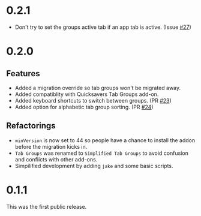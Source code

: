 # 0.2.1

* Don't try to set the groups active tab if an app tab is active. (Issue [#27](https://github.com/denschub/firefox-tabgroups/issues/27))

# 0.2.0

## Features

* Added a migration override so tab groups won't be migrated away.
* Added compatiblity with Quicksavers Tab Groups add-on.
* Added keyboard shortcuts to switch between groups. (PR [#23](https://github.com/denschub/firefox-tabgroups/pull/23))
* Added option for alphabetic tab group sorting. (PR [#24](https://github.com/denschub/firefox-tabgroups/pull/24))

## Refactorings

* `minVersion` is now set to 44 so people have a chance to install the addon before the migration kicks in.
* `Tab Groups` was renamed to `Simplified Tab Groups` to avoid confusion and conflicts with other add-ons.
* Simpilified development by adding `jake` and some basic scripts.

# 0.1.1

This was the first public release.
